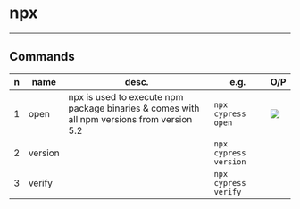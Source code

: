 # npx

---

## Commands
|n|name|desc.|e.g.|O/P|
|-|----|-----|----|---|
|1|open|npx is used to execute npm package binaries & comes with all npm versions from version 5.2|`npx cypress open`|<img src="https://i.imgur.com/RwAgBbx.png">|
|2|version||`npx cypress version`|
|3|verify||`npx cypress verify`|
